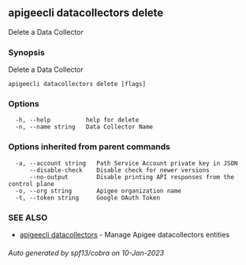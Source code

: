 ## apigeecli datacollectors delete

Delete a Data Collector

### Synopsis

Delete a Data Collector

```
apigeecli datacollectors delete [flags]
```

### Options

```
  -h, --help          help for delete
  -n, --name string   Data Collector Name
```

### Options inherited from parent commands

```
  -a, --account string   Path Service Account private key in JSON
      --disable-check    Disable check for newer versions
      --no-output        Disable printing API responses from the control plane
  -o, --org string       Apigee organization name
  -t, --token string     Google OAuth Token
```

### SEE ALSO

* [apigeecli datacollectors](apigeecli_datacollectors.md)	 - Manage Apigee datacollectors entities

###### Auto generated by spf13/cobra on 10-Jan-2023
